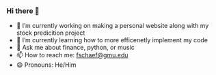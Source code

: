 ### Hi there 👋

- 🔭 I’m currently working on making a personal website along with my stock predicition project
- 🌱 I’m currently learning how to more efficenetly implement my code
- 💬 Ask me about finance, python, or music
- 📫 How to reach me: fschaef@gmu.edu
- 😄 Pronouns: He/Him
